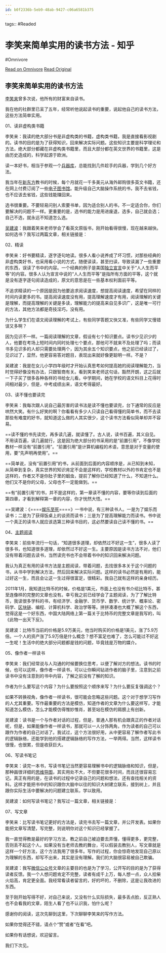 ```yaml
---
id: b0f2336b-5eb9-48ab-9427-c06a6581b375
---
```



tags::  #Readed 

# 李笑来简单实用的读书方法 - 知乎
#Omnivore

[Read on Omnivore](https://omnivore.app/me/-19362d89cba)
[Read Original](https://zhuanlan.zhihu.com/p/721290576)

## 李笑来简单实用的读书方法

[李笑来](https://zhida.zhihu.com/search?content%5Fid=248417306&content%5Ftype=Article&match%5Forder=1&q=%E6%9D%8E%E7%AC%91%E6%9D%A5&zhida%5Fsource=entity)曾多次说，他所有的财富来自读书。

我在他的社群里已呆了五年，经常听他说起读书的重要，说起他自己的读书方法，这些方法简单实用。

01、读非虚构类书籍

李笑来：我读的绝大部分书是非虚构类的书籍，虚构类书籍，我是直接看影视剧的。读书的目的是为了获得知识，回来解决实际问题。这些知识主要是科学理论和方法，绝大部分都藏在非虚构类书籍里，而且大部分都在英文世界的书籍里，这是由历史造成的，科学起源于欧洲。

读一本好书，相当于参观一个[兵器库](https://zhida.zhihu.com/search?content%5Fid=248417306&content%5Ftype=Article&match%5Forder=1&q=%E5%85%B5%E5%99%A8%E5%BA%93&zhida%5Fsource=entity)，总能找到几件趁手的兵器，学到几个好方法。

我当年在[新东方](https://zhida.zhihu.com/search?content%5Fid=248417306&content%5Ftype=Article&match%5Forder=1&q=%E6%96%B0%E4%B8%9C%E6%96%B9&zhida%5Fsource=entity)教书的时候，每个月就花一千多美元从海外邮购很多英文书籍，还在网上付费订阅了一些[电子图书馆](https://zhida.zhihu.com/search?content%5Fid=248417306&content%5Ftype=Article&match%5Forder=1&q=%E7%94%B5%E5%AD%90%E5%9B%BE%E4%B9%A6%E9%A6%86&zhida%5Fsource=entity)。能升级自己大脑操作系统的书，我不去省钱，也不应该去省钱，这些钱能赚回来。

选书很重要。不要轻易问别人索要书单，因为适合别人的书，不一定适合你，你们要解决的问题不一样。更重要的是，选书的能力是用进废退，选多，自己就会选；自己不选，就永远不知道怎么选。

[吴建波](https://zhida.zhihu.com/search?content%5Fid=248417306&content%5Ftype=Article&match%5Forder=1&q=%E5%90%B4%E5%BB%BA%E6%B3%A2&zhida%5Fsource=entity)：我跟着笑来老师学会了看英文原版书，刚开始看得很慢，现在越来越快。如何选书？我写过两篇文章，相关链接是：

02、精读

李笑来：好书要精读，逐字逐句地读。很多人看小说养成了坏习惯，对那些经典的非虚构类好书，也采用看小说的方式，随便读读，甚至扫读，导致读漏了一些重要的东西，误读了书中的内容。一个经典的例子是美国[独立宣言](https://zhida.zhihu.com/search?content%5Fid=248417306&content%5Ftype=Article&match%5Forder=1&q=%E7%8B%AC%E7%AB%8B%E5%AE%A3%E8%A8%80&zhida%5Fsource=entity)中关于“人人生而平等”的内容。很多人认为宣言中说的“人人生而平等”是指所有方面的平等，这个就是没有逐字逐句阅读造成的，原文的意思是在一些基本权利面前平等。

不追求精读的一个原因是因为他要追求阅读速度，想提高阅读速度，希望在同样的时间内读更多的书。提高阅读速度没有用，提高理解速度才有用，阅读理解的关键是理解，而提高理解的关键是多读，理解能力的提高来自见多识广，这是唯一可行的方法，其他方法都是奇技淫巧，没有用。

为什么学生们在语文阅读理解的考试上，有些同学答题又快又准，有些同学又慢错误又多啊？

因为见识不一样。一篇阅读理解的文章，假设有七个知识要点。读书少见识少的人，他要在考场上短时间内同时处理七个要点，那他可不就来不及处理了吗；而读书多见识多的人却只需要处理两个，因为其余五个知识要点，他之前已经读过了，见识过了，显然，他更容易答对题目，表现出来就好像更聪明一样。不是？

吴建波：我是在女儿小学四年级时才开始认真思考如何提高她的阅读理解能力，当时觉得好像没有办法，只跟智商有关。看到笑来老师这句话，豁然开朗，这之后就一下子买了很多各种各样的书给女儿看。中学期间，她在学校的语文科目上花得时间相对最少，但是，中考成绩出来，语文考得最好。

03、读不懂也要读完

李笑来：我每次跟人说自己最厉害的读书法是读不懂也要读完，台下通常的反应是哄然大笑。有什么好笑的啊？你看看有多少人只读自己看得懂的简单书，而不去读那些有难度的好书，就知道这么做的人其实很少，这个读书方法看似简单却并不容易。

==读不懂的书先读完，再多读几遍，就读懂了。古人说，读书百遍，其义自见。不用读百遍，读几遍就行，这是因为绝大部分的书采用的是“前置引用”，不像学校教材一样没有“前置引用”。“前置引用”是计算机编程的术语，意思是对于变量的使用，要“先声明再使用”。==

==简单说，没有“前置引用”的书，从前面到后面的内容顺序是，从已知到未知，从简单到复杂，真实世界的知识肯定不会是这样的，学校教材以外的书肯定也不是这样的，作者又不是你肚子里的蛔虫，提前了解你已经知道了什么，不知道什么。他们又不是你的父母，父母也不一定能做到。==

==有“前置引用”的书，并不是这样的，第一章读不懂的内容，要等你读到后面的第四章，才看到解释第一章的内容，你才恍然大悟。==

==吴建波：《====[娱乐至死](https://zhida.zhihu.com/search?content%5Fid=248417306&content%5Ftype=Article&match%5Forder=1&q=%E5%A8%B1%E4%B9%90%E8%87%B3%E6%AD%BB&zhida%5Fsource=entity)====》一书中说，有三种读书人。一是为了娱乐而读书；二是为了获得饭桌上的谈资而读书；三是为了提高理解能力而读书。书中说一个真正的读书人就应该选第三种读书目的，这必然要读自己读不懂的书。==

04、[主题阅读](https://zhida.zhihu.com/search?content%5Fid=248417306&content%5Ftype=Article&match%5Forder=1&q=%E4%B8%BB%E9%A2%98%E9%98%85%E8%AF%BB&zhida%5Fsource=entity)

李笑来：前些年流行一句话，“知道很多道理，却依然过不好这一生”，很多人读了很多书，也知道很多道理，却依然过不好这一生。主要原因是读书方法不对，他们没有带着问题去读书，当然读完书也不会带着书中的知识回来解决问题。

我认为真正有用的读书方法是主题阅读，带着问题，去找很多本关于这个问题的书，从书中学到解决方法，然后回来解决实际问题。这样的读书必然是有用的，能过好这一生，而且会让这一生过得很富足，很精彩。我自己就有这样的亲身经历。

2011年1月，我知道比特币的时候，价格是1美元，市面上也没有书介绍比特币，甚至连像样的完整的文章也没有。幸亏我之前已经学会了主题阅读，为了了解比特币，我读很多学科的书，有经济学、金融学、货币学、数学、统计学、概率论、密码学、[区块链](https://zhida.zhihu.com/search?content%5Fid=248417306&content%5Ftype=Article&match%5Forder=1&q=%E5%8C%BA%E5%9D%97%E9%93%BE&zhida%5Fsource=entity)、编程、计算机科学、政治学等等。拼拼凑凑也大概了解这个东西，觉得这是一个好东西，中国大陆网络上第一篇关于比特币的完整文章是我写的，叫《此物一出天下反》。

吴建波：比特币当前的价格是5.9万美元，他当时购买的价格是1美元，涨了5.9万倍。一个人的资产涨了5.9万倍是什么概念？想不富足也难了，怎么可能过不好这一生呢！生活中的绝大部分问题都是钱的问题，毕竟钱是万物的媒介。

05、像作者一样读书

李笑来：我们经常说与人沟通的时候要换位思考，以便了解对方的想法。读书的时候，也可以这样，像作者一样读书，可以让你瞬间钻进作者的脑子里，注意到之前读书中没有注意到的书中内容，了解之前没有了解的知识。

作者为什么要写这个内容？为什么要按照这个顺序来写？为什么要反复强调这个？

如果不转换视角，像作者一样读书，很可能会忽略这些问题。这个对于想学习写作的人尤其重要。写作最重要的方法是模仿，知道作者的文章为什么要这样写，才能知道怎么模仿，怎么才能模仿得惟妙惟肖，甚至站在模仿的肩膀上有创新。

吴建波：读书是一个与作者对话的过程，但是，普通人那有机会跟真正的作者对话呢，但是，如果能像作者一样读书，那就可以一人分饰两角，作为读者的自己可以跟作为作者的自己对话了。我试过，这个方法很好用，从中更容易了解作者写此书的逻辑脉络，还能学到他的搭建逻辑脉络的写作方法，一举两得。当然，这样读书很慢，也很累，但是收获巨大。

06、写读书笔记

李笑来：读完一本书，写读书笔记当然更容易理解书中的逻辑脉络和知识，但是，那种画很详细的[思维导图](https://zhida.zhihu.com/search?content%5Fid=248417306&content%5Ftype=Article&match%5Forder=1&q=%E6%80%9D%E7%BB%B4%E5%AF%BC%E5%9B%BE&zhida%5Fsource=entity)，其实用处不大，不但要花很多时间，而且还很容易忘记。真正有用的是，在读书的过程中记录自己的问题和想法，还有查找相关的资料。这样才能把书中的知识跟你大脑中以往的知识大树建立联系，接到树上，并且跟你实际生活中要解决的问题建立联系，学以致用。

吴建波：如何写读书笔记？我写过一篇文章，相关链接是：

07、写文章

李笑来：比写读书笔记更好的方法是，读完书去写一篇文章，并公开发表。如果你能把文章写清楚，写完整，则说明你对这个知识已经掌握了。

我一直觉得教是最好的学习方法，教之前自己被迫要去弄懂，懂得更多，更完整，否则丢不起这个人。如果没有当老师去教的舞台，可以假装去教别人，写文章就是这样一个好方法，这个方法我用了很多年。写作的过程，你会惊奇地发现自己原以为理解的东西，却写不出来，其实是没有理解。我们的大脑很容易被自己欺骗。

吴建波：我写[微信公众号](https://zhida.zhihu.com/search?content%5Fid=248417306&content%5Ftype=Article&match%5Forder=1&q=%E5%BE%AE%E4%BF%A1%E5%85%AC%E4%BC%97%E5%8F%B7&zhida%5Fsource=entity)文章的主要目的也是为了学习，公开写的目的是为了获得读者反馈。我一个人想问题肯定不完整，读者有成千上万，每人想一点，众人拾柴火焰高，肯定更全面。我经常看读者留言的，好的坏的，不删除，这是让我改进的东西。

至于刚开始写得不好，对自己来说，又没有什么实际损失，最多丢点脸，反正熟人也不会看我的文章，陌生人看了也不认识我，怕什么呢？

感谢你的阅读，这次先聊到这里，下次聊聊李笑来的写作方法。

如果你觉得还不错，请点个“赞”或者“在看”吧。

 如果你有话想说，欢迎留言。

  
我们下次见。

